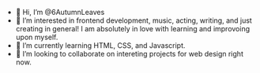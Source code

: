 - 👋 Hi, I’m @6AutumnLeaves
- 👀 I’m interested in frontend development, music, acting, writing, and just creating in general! I am absolutely in love with learning and improvoing upon myself.
- 🌱 I’m currently learning HTML, CSS, and Javascript. 
- 💞️ I’m looking to collaborate on intereting projects for web design right now.  

<!---
6AutumnLeaves/6AutumnLeaves is a ✨ special ✨ repository because its `README.md` (this file) appears on your GitHub profile.
You can click the Preview link to take a look at your changes.
--->
